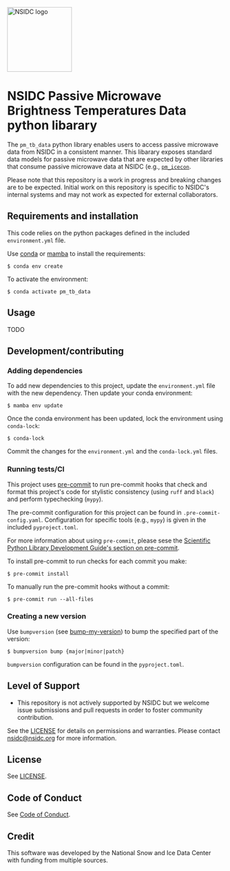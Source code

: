 <img alt="NSIDC logo" src="https://nsidc.org/themes/custom/nsidc/logo.svg" width="150" />

# NSIDC Passive Microwave Brightness Temperatures Data python libarary

The `pm_tb_data` python library enables users to access passive microwave data
from NSIDC in a consistent manner. This libarary exposes standard data models
for passive microwave data that are expected by other libraries that consume
passive microwave data at NSIDC (e.g., [`pm_icecon`](https://github.com/nsidc/pm_icecon).

Please note that this repository is a work in progress and breaking changes are
to be expected. Initial work on this repository is specific to NSIDC's internal
systems and may not work as expected for external collaborators.

## Requirements and installation

This code relies on the python packages defined in the included
`environment.yml` file.

Use [conda](https://docs.conda.io/en/latest/) or
[mamba](https://mamba.readthedocs.io/en/latest/index.html) to install the
requirements:

```
$ conda env create
```

To activate the environment:

```
$ conda activate pm_tb_data
```

## Usage

TODO

## Development/contributing

### Adding dependencies

To add new dependencies to this project, update the `environment.yml` file with
the new dependency. Then update your conda environment:

```
$ mamba env update
```

Once the conda environment has been updated, lock the environment using `conda-lock`:

```
$ conda-lock
```

Commit the changes for the `environment.yml` and the `conda-lock.yml` files.


### Running tests/CI

This project uses [pre-commit](https://pre-commit.com/) to run pre-commit hooks
that check and format this project's code for stylistic consistency (using
`ruff` and `black`) and perform typechecking (`mypy`).

The pre-commit configuration for this project can be found in
`.pre-commit-config.yaml`. Configuration for specific tools (e.g., `mypy`) is
given in the included `pyproject.toml`.

For more information about using `pre-commit`, please sese the [Scientific
Python Library Development Guide's section on
pre-commit](https://learn.scientific-python.org/development/guides/gha-basic/#pre-commit).

To install pre-commit to run checks for each commit you make:

```
$ pre-commit install
```

To manually run the pre-commit hooks without a commit:

```
$ pre-commit run --all-files
```

### Creating a new version

Use `bumpversion` (see
[bump-my-version](https://github.com/callowayproject/bump-my-version)) to bump
the specified part of the version:

```
$ bumpversion bump {major|minor|patch}
```

`bumpversion` configuration can be found in the `pyproject.toml`.


## Level of Support

* This repository is not actively supported by NSIDC but we welcome issue submissions and
  pull requests in order to foster community contribution.

See the [LICENSE](LICENSE) for details on permissions and warranties. Please contact
nsidc@nsidc.org for more information.


## License

See [LICENSE](LICENSE).


## Code of Conduct

See [Code of Conduct](CODE_OF_CONDUCT.md).


## Credit

This software was developed by the National Snow and Ice Data Center with funding from
multiple sources.
